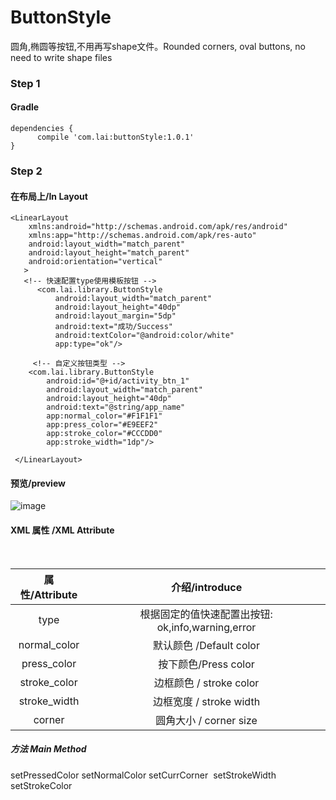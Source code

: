 # ButtonStyle
圆角,椭圆等按钮,不用再写shape文件。Rounded corners, oval buttons, no need to write shape files

### Step 1
#### Gradle
```
dependencies {
      compile 'com.lai:buttonStyle:1.0.1'
}
```

### Step 2

#### 在布局上/In Layout

```
<LinearLayout
    xmlns:android="http://schemas.android.com/apk/res/android"
    xmlns:app="http://schemas.android.com/apk/res-auto"
    android:layout_width="match_parent"
    android:layout_height="match_parent"
    android:orientation="vertical"
   >
   <!-- 快速配置type使用模板按钮 -->
      <com.lai.library.ButtonStyle
          android:layout_width="match_parent"
          android:layout_height="40dp"
          android:layout_margin="5dp"
          android:text="成功/Success"
          android:textColor="@android:color/white"
          app:type="ok"/>
          
     <!-- 自定义按钮类型 -->
    <com.lai.library.ButtonStyle
        android:id="@+id/activity_btn_1"
        android:layout_width="match_parent"
        android:layout_height="40dp"
        android:text="@string/app_name"
        app:normal_color="#F1F1F1"
        app:press_color="#E9EEF2"
        app:stroke_color="#CCCDD0"
        app:stroke_width="1dp"/>
 
 </LinearLayout>

```
#### 预览/preview

![image](https://github.com/laishujie/ButtonStyle/raw/master/20170612143010.png)


#### XML 属性 /XML Attribute 
<table>
  <tdead>
    <tr>
      <th align="center">属性/Attribute</th>
      <th align="center">介绍/introduce</th>
    </tr>
  </tdead>
  <tbody>
   <tr>
      <td align="center">type</td>
      <td align="center">根据固定的值快速配置出按钮: ok,info,warning,error</td>
    </tr>
    <tr>
      <td align="center">normal_color</td>
      <td align="center">默认颜色 /Default color</td>
    </tr>
    <tr>
      <td align="center">press_color</td>
      <td align="center">按下颜色/Press color</td>
    </tr>
    <tr>
      <td align="center">stroke_color</td>
      <td align="center">边框颜色 / stroke color</td>
    </tr>
    <tr>
      <td align="center">stroke_width</td>
      <td align="center">边框宽度 / stroke width</td>
    </tr>
    <tr>
      <td align="center">corner</td>
      <td align="center">圆角大小 / corner size</td>
    </tr>
  </tbody>
</table>

##### 方法 Main Method
setPressedColor setNormalColor setCurrCorner  setStrokeWidth setStrokeColor

